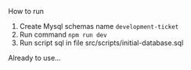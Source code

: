 How to run 

1. Create Mysql schemas name `development-ticket`
2. Run command `npm run dev`
3. Run script sql in file src/scripts/initial-database.sql

Already to use...
